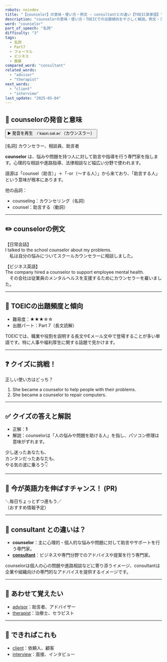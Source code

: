 ```yaml
---
robots: noindex
title: "【counselor】の意味・使い方・例文 ― consultantとの違い【TOEIC英単語】"
description: "counselorの意味・使い方・TOEICでの出題傾向をやさしく解説。例文・クイズ付きでconsultantとの違いもわかりやすく学べます。"
word: "counselor"
part_of_speech: "名詞"
difficulty: "3"
tags:
  - 名詞
  - Part7
  - フォーマル
  - ビジネス
  - 面接
compared_word: "consultant"
related_words:
  - "advisor"
  - "therapist"
next_words:
  - "client"
  - "interview"
last_update: "2025-05-04"
---
```


## 🔰 counselorの発音と意味

<button class="play-audio" onclick="playTTS('counselor')">
  <span class="play-audio-main">
    ▶️ 発音を再生　/ˈkaʊn.səl.ɚ/
  </span>
  <span class="play-audio-sub">
    （カウンスラー）
  </span>
</button>

[名詞] カウンセラー、相談員、助言者

**counselor** は、悩みや問題を持つ人に対して助言や指導を行う専門家を指します。心理的な相談や進路指導、法律相談など幅広い分野で使われます。

語源は「counsel（助言）」＋「-or（～する人）」から来ており、「助言する人」という意味が根本にあります。

他の品詞：  
- counseling：カウンセリング（名詞）
- counsel：助言する（動詞）

---

## ✏️ counselorの例文

【日常会話】  
I talked to the school counselor about my problems.  
　私は自分の悩みについてスクールカウンセラーに相談しました。

【ビジネス英語】  
The company hired a counselor to support employee mental health.  
　その会社は従業員のメンタルヘルスを支援するためにカウンセラーを雇いました。

---

## 🎯 TOEICの出題頻度と傾向

- 難易度：★★★☆☆
- 出題パート：Part 7（長文読解）

TOEICでは、職業や役割を説明する長文やEメール文中で登場することが多い単語です。特に人事や福利厚生に関する話題で見かけます。

---

## ❓ クイズに挑戦！

正しい使い方はどっち？

1. She became a counselor to help people with their problems.  
2. She became a counselor to repair computers.

---

## ✅ クイズの答えと解説

- 正解：**1**
- 解説：counselorは「人の悩みや問題を助ける人」を指し、パソコン修理は意味がずれます。

少し迷ったあなたも、  
カンタンだったあなたも、  
やる気の波に乗ろう👇️

---

## 🚀 今が英語力を伸ばすチャンス！ (PR)

<div class="info-center">
＼毎日ちょっとずつ進もう／<br>  
（おすすめ情報予定）
</div>

---

## 🤔  consultant との違いは？

- **counselor**：主に心理的・個人的な悩みや問題に対して助言やサポートを行う専門家。
- **[consultant](/consultant)**：ビジネスや専門分野でのアドバイスや提案を行う専門家。

counselorは個人の心の問題や進路相談などに寄り添うイメージ、consultantは企業や組織向けの専門的なアドバイスを提供するイメージです。

---

## 🧩 あわせて覚えたい

- [advisor](/advisor)：助言者、アドバイザー
- [therapist](/therapist)：治療士、セラピスト

---

## 📖 できればこれも

- [client](/client)：依頼人、顧客
- [interview](/interview)：面接、インタビュー

<!-- cvid: aid37_bid11 -->
